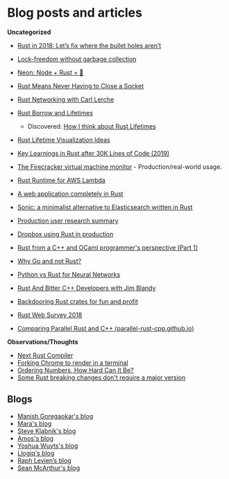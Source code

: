 # Blog posts and articles

**Uncategorized**

- [Rust in 2018: Let’s fix where the bullet holes aren’t](https://medium.com/@cevans3326/rust-in-2018-lets-fix-where-the-bullet-holes-aren-t-7e94cea0bd53)
- [Lock-freedom without garbage collection](http://aturon.github.io/blog/2015/08/27/epoch/)
- [Neon: Node + Rust = 💖](http://calculist.org/blog/2015/12/23/neon-node-rust/)
- [Rust Means Never Having to Close a Socket](https://blog.skylight.io/rust-means-never-having-to-close-a-socket/)
- [Rust Networking with Carl Lerche](https://softwareengineeringdaily.com/2018/06/19/rust-networking-with-carl-lerche/) <!-- DONE -->
- [Rust Borrow and Lifetimes](http://arthurtw.github.io/2014/11/30/rust-borrow-lifetimes.html) <!-- DONE -->
  - Discovered: [How I think about Rust Lifetimes](https://medium.com/@ericdreichert/how-i-think-about-rust-lifetimes-83a726aaa846)
- [Rust Lifetime Visualization Ideas](https://blog.adamant-lang.org/2019/rust-lifetime-visualization-ideas/)
- [Key Learnings in Rust after 30K Lines of Code (2019)](http://archive.today/JjEJx)
- [The Firecracker virtual machine monitor](https://lwn.net/Articles/775736/) - Production/real-world usage.
- [Rust Runtime for AWS Lambda](https://aws.amazon.com/blogs/opensource/rust-runtime-for-aws-lambda/) <!-- DONE READING -->
- [A web application completely in Rust](https://medium.com/@saschagrunert/a-web-application-completely-in-rust-6f6bdb6c4471)
- [Sonic: a minimalist alternative to Elasticsearch written in Rust](https://notamonadtutorial.com/sonic-a-minimalist-alternative-to-elasticsearch-written-in-rust-7f3612ecb47b)
- [Production user research summary](https://internals.rust-lang.org/t/production-user-research-summary/2530)
- [Dropbox using Rust in production](https://news.ycombinator.com/item?id=11283688)

- [Rust from a C++ and OCaml programmer's perspective (Part 1)](https://gendignoux.com/blog/2017/09/05/rust-vs-cpp-ocaml-part1.html)
- [Why Go and not Rust?](https://kristoff.it/blog/why-go-and-not-rust/)

- [Python vs Rust for Neural Networks](https://ngoldbaum.github.io/posts/python-vs-rust-nn/)
- [Rust And Bitter C++ Developers with Jim Blandy](https://corecursive.com/013-rust-and-bitter-c-developers-with-jim-blandy/)
- [Backdooring Rust crates for fun and profit](https://kerkour.com/rust-crate-backdoor/)
- [Rust Web Survey 2018](https://rustasync.github.io/team/2018/11/28/wg-net-survey.html) <!-- DONE -->

- [Comparing Parallel Rust and C++ (parallel-rust-cpp.github.io)](https://news.ycombinator.com/item?id=21469295) <!-- DONE READING -->

**Observations/Thoughts**

- [Next Rust Compiler](https://matklad.github.io/2023/01/25/next-rust-compiler.html)
- [Forking Chrome to render in a terminal](https://fathy.fr/carbonyl)
- [Ordering Numbers, How Hard Can It Be?](https://orlp.net/blog/ordering-numbers/)
- [Some Rust breaking changes don't require a major version](https://predr.ag/blog/some-rust-breaking-changes-do-not-require-major-version/)

## Blogs

- [Manish Goregaokar's blog](https://manishearth.github.io/)
- [Mara's blog](https://blog.m-ou.se/)
- [Steve Klabnik's blog](https://steveklabnik.com/writing)
- [Amos's blog](https://fasterthanli.me/)
- [Yoshua Wuyts's blog](https://blog.yoshuawuyts.com/)
- [Llogiq's blog](https://llogiq.github.io/)
- [Raph Levien’s blog](https://raphlinus.github.io/)
- [Sean McArthur's blog](https://seanmonstar.com/)
